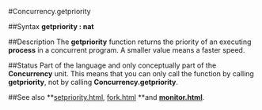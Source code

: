 
#Concurrency.getpriority

##Syntax
**getpriority : nat**

##Description
The **getpriority** function returns the priority of an executing **process** in a concurrent program.  A smaller value means a faster speed.

##Status
Part of the language and only conceptually part of the **Concurrency** unit. 
This means that you can only call the function by calling **getpriority**, not by calling **Concurrency.getpriority**.

##See also
**[setpriority.html](setpriority), [fork.html](fork) **and **[monitor.html](monitor)**.
